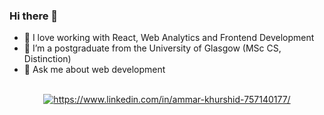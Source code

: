 ### Hi there 👋

- 🔭 I love working with React, Web Analytics and Frontend Development
- 🌱 I’m a postgraduate from the University of Glasgow (MSc CS, Distinction)
- 💬 Ask me about web development
<br/>
<div id="badges" align="center">
  <a href="https://www.linkedin.com/in/ammar-khurshid-757140177/" target="_blank" rel="noopener noreferrer">
    <img src="https://img.shields.io/badge/LinkedIn-blue?style=for-the-badge&logo=linkedin&logoColor=white" alt="https://www.linkedin.com/in/ammar-khurshid-757140177/"/>
  </a>
</div>
<br/>

<!-- ### :fire: My Stats :
[![GitHub Streak](http://github-readme-streak-stats.herokuapp.com?user=zorgonide&theme=dark&background=000000)](https://git.io/streak-stats)

[![Top Langs](https://github-readme-stats.vercel.app/api/top-langs/?username=zorgonide&layout=compact&theme=vision-friendly-dark)](https://github.com/anuraghazra/github-readme-stats) -->



